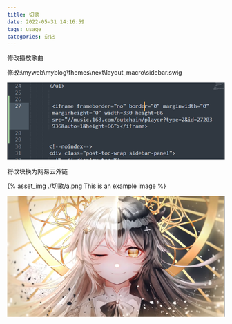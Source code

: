 ```yaml
---
title: 切歌
date: 2022-05-31 14:16:59
tags: usage
categories: 杂记
---
```


修改播放歌曲

<!--more-->

修改:\myweb\myblog\themes\next\layout_macro\sidebar.swig

![1](./切歌/1.png)

将改块换为网易云外链

{% asset_img ./切歌/a.png This is an example image %}

![a](./切歌/a.png)
